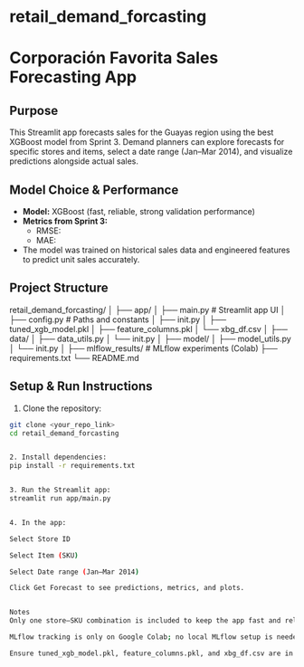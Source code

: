 # retail_demand_forcasting

# Corporación Favorita Sales Forecasting App

## Purpose
This Streamlit app forecasts sales for the Guayas region using the best XGBoost model from Sprint 3. Demand planners can explore forecasts for specific stores and items, select a date range (Jan–Mar 2014), and visualize predictions alongside actual sales.

## Model Choice & Performance
- **Model:** XGBoost (fast, reliable, strong validation performance)
- **Metrics from Sprint 3:**
  - RMSE: <insert RMSE here>
  - MAE: <insert MAE here>
- The model was trained on historical sales data and engineered features to predict unit sales accurately.

## Project Structure
retail_demand_forcasting/
│
├── app/
│ ├── main.py # Streamlit app UI
│ ├── config.py # Paths and constants
│ ├── init.py
│ ├── tuned_xgb_model.pkl
│ ├── feature_columns.pkl
│ └── xbg_df.csv
│
├── data/
│ ├── data_utils.py
│ └── init.py
│
├── model/
│ ├── model_utils.py
│ └── init.py
│
├── mlflow_results/ # MLflow experiments (Colab)
├── requirements.txt
└── README.md


## Setup & Run Instructions
1. Clone the repository:

```bash
git clone <your_repo_link>
cd retail_demand_forcasting


2. Install dependencies:
pip install -r requirements.txt


3. Run the Streamlit app:
streamlit run app/main.py


4. In the app:

Select Store ID

Select Item (SKU)

Select Date range (Jan–Mar 2014)

Click Get Forecast to see predictions, metrics, and plots.


Notes
Only one store–SKU combination is included to keep the app fast and reliable.

MLflow tracking is only on Google Colab; no local MLflow setup is needed.

Ensure tuned_xgb_model.pkl, feature_columns.pkl, and xbg_df.csv are in the app/ folder.